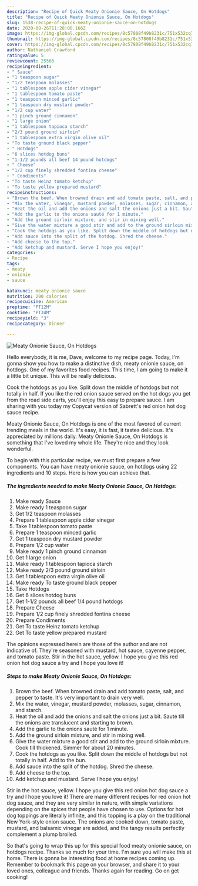 ```yaml
---
description: "Recipe of Quick Meaty Onionie Sauce, On Hotdogs"
title: "Recipe of Quick Meaty Onionie Sauce, On Hotdogs"
slug: 1538-recipe-of-quick-meaty-onionie-sauce-on-hotdogs
date: 2020-08-26T11:28:08.166Z
image: https://img-global.cpcdn.com/recipes/8c57808f49b8231c/751x532cq70/meaty-onionie-sauce-on-hotdogs-recipe-main-photo.jpg
thumbnail: https://img-global.cpcdn.com/recipes/8c57808f49b8231c/751x532cq70/meaty-onionie-sauce-on-hotdogs-recipe-main-photo.jpg
cover: https://img-global.cpcdn.com/recipes/8c57808f49b8231c/751x532cq70/meaty-onionie-sauce-on-hotdogs-recipe-main-photo.jpg
author: Nathaniel Crawford
ratingvalue: 5
reviewcount: 25566
recipeingredient:
- " Sauce"
- "1 teaspoon sugar"
- "1/2 teaspoon molasses"
- "1 tablespoon apple cider vinegar"
- "1 tablespoon tomato paste"
- "1 teaspoon minced garlic"
- "1 teaspoon dry mustard powder"
- "1/2 cup water"
- "1 pinch ground cinnamon"
- "1 large onion"
- "1 tablespoon tapioca starch"
- "2/3 pound ground sirloin"
- "1 tablespoon extra virgin olive oil"
- "To taste ground black pepper"
- " Hotdogs"
- "6 slices hotdog buns"
- "1-1/2 pounds all beef 14 pound hotdogs"
- " Cheese"
- "1/2 cup finely shredded fontina cheese"
- " Condiments"
- "To taste Heinz tomato ketchup"
- "To taste yellow prepared mustard"
recipeinstructions:
- "Brown the beef. When browned drain and add tomato paste, salt, and pepper to taste. It&#39;s very important to drain very well."
- "Mix the water, vinegar, mustard powder, molasses, sugar, cinnamon, and starch."
- "Heat the oil and add the onions and salt the onions just a bit. Sauté till the onions are translucent and starting to brown."
- "Add the garlic to the onions sauté for 1 minute."
- "Add the ground sirloin mixture, and stir in mixing well."
- "Give the water mixture a good stir and add to the ground sirloin mixture. Cook till thickened. Simmer for about 20 minutes."
- "Cook the hotdogs as you like. Split down the middle of hotdogs but not totally in half. Add to the bun."
- "Add sauce into the split of the hotdog. Shred the cheese."
- "Add cheese to the top."
- "Add ketchup and mustard. Serve I hope you enjoy!"
categories:
- Recipe
tags:
- meaty
- onionie
- sauce

katakunci: meaty onionie sauce 
nutrition: 200 calories
recipecuisine: American
preptime: "PT12M"
cooktime: "PT34M"
recipeyield: "3"
recipecategory: Dinner

---
```



![Meaty Onionie Sauce, On Hotdogs](https://img-global.cpcdn.com/recipes/8c57808f49b8231c/751x532cq70/meaty-onionie-sauce-on-hotdogs-recipe-main-photo.jpg)

Hello everybody, it is me, Dave, welcome to my recipe page. Today, I'm gonna show you how to make a distinctive dish, meaty onionie sauce, on hotdogs. One of my favorites food recipes. This time, I am going to make it a little bit unique. This will be really delicious.

Cook the hotdogs as you like. Split down the middle of hotdogs but not totally in half. If you like the red onion sauce served on the hot dogs you get from the road side carts, you&#39;ll enjoy this easy to prepare sauce. I am sharing with you today my Copycat version of Sabrett&#39;s red onion hot dog sauce recipe.

Meaty Onionie Sauce, On Hotdogs is one of the most favored of current trending meals in the world. It's easy, it is fast, it tastes delicious. It's appreciated by millions daily. Meaty Onionie Sauce, On Hotdogs is something that I've loved my whole life. They're nice and they look wonderful.


To begin with this particular recipe, we must first prepare a few components. You can have meaty onionie sauce, on hotdogs using 22 ingredients and 10 steps. Here is how you can achieve that.

<!--inarticleads1-->

##### The ingredients needed to make Meaty Onionie Sauce, On Hotdogs:

1. Make ready  Sauce
1. Make ready 1 teaspoon sugar
1. Get 1/2 teaspoon molasses
1. Prepare 1 tablespoon apple cider vinegar
1. Take 1 tablespoon tomato paste
1. Prepare 1 teaspoon minced garlic
1. Get 1 teaspoon dry mustard powder
1. Prepare 1/2 cup water
1. Make ready 1 pinch ground cinnamon
1. Get 1 large onion
1. Make ready 1 tablespoon tapioca starch
1. Make ready 2/3 pound ground sirloin
1. Get 1 tablespoon extra virgin olive oil
1. Make ready To taste ground black pepper
1. Take  Hotdogs
1. Get 6 slices hotdog buns
1. Get 1-1/2 pounds all beef 1/4 pound hotdogs
1. Prepare  Cheese
1. Prepare 1/2 cup finely shredded fontina cheese
1. Prepare  Condiments
1. Get To taste Heinz tomato ketchup
1. Get To taste yellow prepared mustard


The opinions expressed herein are those of the author and are not indicative of. They&#39;re seasoned with mustard, hot sauce, cayenne pepper, and tomato paste. Stir in the hot sauce, yellow. I hope you give this red onion hot dog sauce a try and I hope you love it! 

<!--inarticleads2-->

##### Steps to make Meaty Onionie Sauce, On Hotdogs:

1. Brown the beef. When browned drain and add tomato paste, salt, and pepper to taste. It&#39;s very important to drain very well.
1. Mix the water, vinegar, mustard powder, molasses, sugar, cinnamon, and starch.
1. Heat the oil and add the onions and salt the onions just a bit. Sauté till the onions are translucent and starting to brown.
1. Add the garlic to the onions sauté for 1 minute.
1. Add the ground sirloin mixture, and stir in mixing well.
1. Give the water mixture a good stir and add to the ground sirloin mixture. Cook till thickened. Simmer for about 20 minutes.
1. Cook the hotdogs as you like. Split down the middle of hotdogs but not totally in half. Add to the bun.
1. Add sauce into the split of the hotdog. Shred the cheese.
1. Add cheese to the top.
1. Add ketchup and mustard. Serve I hope you enjoy!


Stir in the hot sauce, yellow. I hope you give this red onion hot dog sauce a try and I hope you love it! There are many different recipes for red onion hot dog sauce, and they are very similar in nature, with simple variations depending on the spices that people have chosen to use. Options for hot dog toppings are literally infinite, and this topping is a play on the traditional New York-style onion sauce. The onions are cooked down, tomato paste, mustard, and balsamic vinegar are added, and the tangy results perfectly complement a plump broiled. 

So that's going to wrap this up for this special food meaty onionie sauce, on hotdogs recipe. Thanks so much for your time. I'm sure you will make this at home. There is gonna be interesting food at home recipes coming up. Remember to bookmark this page on your browser, and share it to your loved ones, colleague and friends. Thanks again for reading. Go on get cooking!
